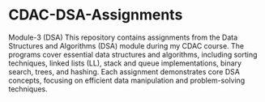 # CDAC-DSA-Assignments
Module-3 (DSA)
This repository contains assignments from the Data Structures and Algorithms (DSA) module during my CDAC course. The programs cover essential data structures and algorithms, including sorting techniques, linked lists (LL), stack and queue implementations, binary search, trees, and hashing. Each assignment demonstrates core DSA concepts, focusing on efficient data manipulation and problem-solving techniques.
